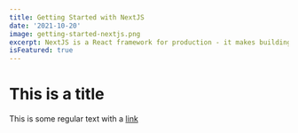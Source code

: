 ```yaml
---
title: Getting Started with NextJS
date: '2021-10-20'
image: getting-started-nextjs.png
excerpt: NextJS is a React framework for production - it makes building full stack React apps and sites a breeze and shits with built in server side rendering
isFeatured: true
---
```


# This is a title

This is some regular text with a [link](https://www.google.com)
